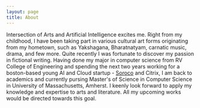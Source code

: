 ```yaml
---
layout: page
title: About 
---
```

Intersection of Arts and Artificial Intelligence excites me. Right from my childhood, I have been taking part in various cultural art forms originating from my hometown, such as Yakshagana, Bharatnatyam, carnatic music, drama, and few more. Quite recently I was fortunate to discover my passion in fictional writing. Having done my major in computer science from RV College of Engineering and spending the next two years working for a boston-based young AI and Cloud startup - [Soroco](https://soroco.com/) and Citrix, I am back to academics and currently pursing Master's of Science in Computer Science in University of Massachusetts, Amherst.
I keenly look forward to apply my knowledge and expertise to arts and literature. All my upcoming works would be directed towards this goal.


